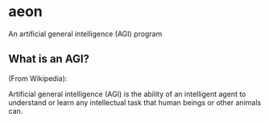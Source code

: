 # aeon
An artificial general intelligence (AGI) program

## What is an AGI?

(From Wikipedia):

Artificial general intelligence (AGI) is the ability of an intelligent agent to understand or learn any intellectual task that human beings or other animals can.
